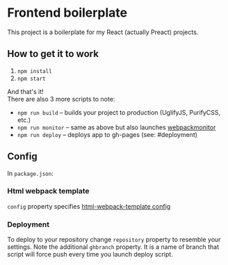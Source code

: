 # Frontend boilerplate
This project is a boilerplate for my React (actually Preact) projects.

## How to get it to work
1. `npm install`
2. `npm start`

And that's it!<br>
There are also 3 more scripts to note:
* `npm run build` – builds your project to production (UglifyJS, PurifyCSS, etc.)
* `npm run monitor` – same as above but also launches [webpackmonitor](https://github.com/webpackmonitor/webpackmonitor)
* `npm run deploy` – deploys app to gh-pages (see: #deployment)

## Config
In `package.json`:

### Html webpack template
`config` property specifies [html-webpack-template config](https://github.com/jaketrent/html-webpack-template#basic-usage)

### Deployment
To deploy to your repository change `repository` property to resemble your settings. Note the additional `ghbranch` property. It is a name of branch that script will force push every time you launch deploy script.
